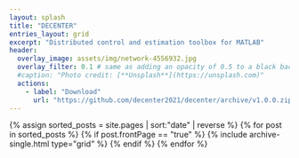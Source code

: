 ```yaml
---
layout: splash
title: "DECENTER"
entries_layout: grid
excerpt: "Distributed control and estimation toolbox for MATLAB"
header:
  overlay_image: assets/img/network-4556932.jpg
  overlay_filter: 0.1 # same as adding an opacity of 0.5 to a black background
  #caption: "Photo credit: [**Unsplash**](https://unsplash.com)"
  actions:
    - label: "Download"
      url: "https://github.com/decenter2021/decenter/archive/v1.0.0.zip"
---
```


<div class="grid__wrapper">
{% assign sorted_posts = site.pages | sort:"date" | reverse %}
  {% for post in sorted_posts %}
   {% if post.frontPage == "true" %}
    {% include archive-single.html type="grid" %}
    {% endif %}
  {% endfor %}
</div>

